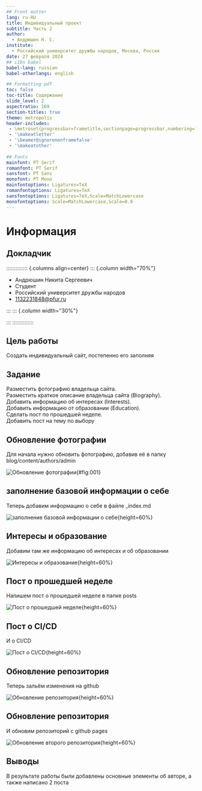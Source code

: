 ```yaml
---
## Front matter
lang: ru-RU
title: Индивидуальный проект
subtitle: Часть 2
author:
  - Андрюшин Н. С.
institute:
  - Российский университет дружбы народов, Москва, Россия
date: 27 февраля 2024
## i18n babel
babel-lang: russian
babel-otherlangs: english

## Formatting pdf
toc: false
toc-title: Содержание
slide_level: 2
aspectratio: 169
section-titles: true
theme: metropolis
header-includes:
 - \metroset{progressbar=frametitle,sectionpage=progressbar,numbering=fraction}
 - '\makeatletter'
 - '\beamer@ignorenonframefalse'
 - '\makeatother'
 
## Fonts
mainfont: PT Serif
romanfont: PT Serif
sansfont: PT Sans
monofont: PT Mono
mainfontoptions: Ligatures=TeX
romanfontoptions: Ligatures=TeX
sansfontoptions: Ligatures=TeX,Scale=MatchLowercase
monofontoptions: Scale=MatchLowercase,Scale=0.9
---
```


# Информация

## Докладчик

:::::::::::::: {.columns align=center}
::: {.column width="70%"}

  * Андрюшин Никита Сергеевич
  * Студент
  * Российский университет дружбы народов
  * [1132231848@pfur.ru](mailto:1132231848@pfur.ru)

:::
::: {.column width="30%"}

:::
::::::::::::::

## Цель работы

Создать индивидуальный сайт, постепенно его заполняя

## Задание

Разместить фотографию владельца сайта.  
Разместить краткое описание владельца сайта (Biography).  
Добавить информацию об интересах (Interests).  
Добавить информацию от образовании (Education).  
Сделать пост по прошедшей неделе.  
Добавить пост на тему по выбору

## Обновление фотографии

Для начала нужно обновить фотографию, добавив её в папку blog/content/authors/admin

![Обновление фотографии](image/1.jpg){#fig:001}

## заполнение базовой информации о себе

Теперь добавим информацию о себе в файле _index.md

![заполнение базовой информации о себе](image/2.jpg){height=60%}

## Интересы и образование

Добавим там же информацию об интересах и об образовании 

![Интересы и образование](image/3.jpg){height=60%}

## Пост о прошедшей неделе

Напишем пост о прошедшей неделе в папке posts

![Пост о прошедшей неделе](image/4.jpg){height=60%}

## Пост о CI/CD

И о CI/CD 

![Пост о CI/CD](image/5.jpg){height=60%}

## Обновление репозитория

Теперь зальём изменения на github

![Обновление репозитория](image/6.jpg){height=60%}

## Обновление репозитория

И обновим репозиторий с github pages

![Обновление второго репозитория](image/7.jpg){height=60%}

## Выводы

В результате работы были добавлены основные элементы об авторе, а также написано 2 поста
